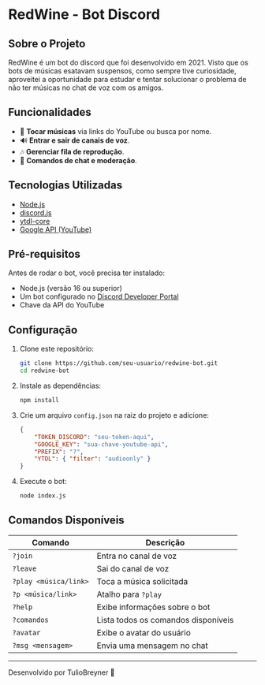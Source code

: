 # RedWine - Bot Discord

## Sobre o Projeto
RedWine é um bot do discord que foi desenvolvido em 2021. Visto que os bots de músicas esatavam suspensos, como sempre tive curiosidade, aproveitei a oportunidade para estudar e tentar solucionar o problema de não ter músicas no chat de voz com os amigos.

## Funcionalidades
- 🎵 **Tocar músicas** via links do YouTube ou busca por nome.
- 🔊 **Entrar e sair de canais de voz**.
- 🎶 **Gerenciar fila de reprodução**.
- 📢 **Comandos de chat e moderação**.

## Tecnologias Utilizadas
- [Node.js](https://nodejs.org/)
- [discord.js](https://discord.js.org/)
- [ytdl-core](https://www.npmjs.com/package/ytdl-core)
- [Google API (YouTube)](https://developers.google.com/youtube/)

## Pré-requisitos
Antes de rodar o bot, você precisa ter instalado:
- Node.js (versão 16 ou superior)
- Um bot configurado no [Discord Developer Portal](https://discord.com/developers/applications)
- Chave da API do YouTube

## Configuração
1. Clone este repositório:
   ```sh
   git clone https://github.com/seu-usuario/redwine-bot.git
   cd redwine-bot
   ```
2. Instale as dependências:
   ```sh
   npm install
   ```
3. Crie um arquivo `config.json` na raiz do projeto e adicione:
   ```json
   {
       "TOKEN_DISCORD": "seu-token-aqui",
       "GOOGLE_KEY": "sua-chave-youtube-api",
       "PREFIX": "?",
       "YTDL": { "filter": "audioonly" }
   }
   ```
4. Execute o bot:
   ```sh
   node index.js
   ```

## Comandos Disponíveis
| Comando | Descrição |
|---------|-------------|
| `?join` | Entra no canal de voz |
| `?leave` | Sai do canal de voz |
| `?play <música/link>` | Toca a música solicitada |
| `?p <música/link>` | Atalho para `?play` |
| `?help` | Exibe informações sobre o bot |
| `?comandos` | Lista todos os comandos disponíveis |
| `?avatar` | Exibe o avatar do usuário |
| `?msg <mensagem>` | Envia uma mensagem no chat |

---
Desenvolvido por TulioBreyner 🚀

